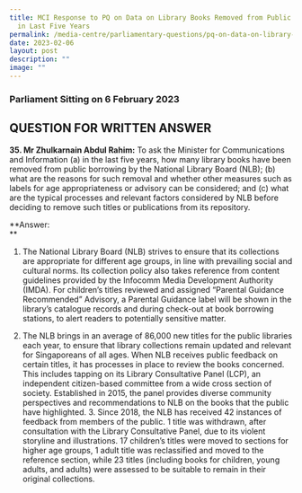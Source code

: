 ```yaml
---
title: MCI Response to PQ on Data on Library Books Removed from Public Borrowing
  in Last Five Years
permalink: /media-centre/parliamentary-questions/pq-on-data-on-library-books-removed-from-public-borrowing/
date: 2023-02-06
layout: post
description: ""
image: ""
---
```

### Parliament Sitting on 6 February 2023

QUESTION FOR WRITTEN ANSWER
---------------------------

**35\. Mr Zhulkarnain Abdul Rahim:** To ask the Minister for Communications and Information (a) in the last five years, how many library books have been removed from public borrowing by the National Library Board (NLB); (b) what are the reasons for such removal and whether other measures such as labels for age appropriateness or advisory can be considered; and (c) what are the typical processes and relevant factors considered by NLB before deciding to remove such titles or publications from its repository.  
  
  
**Answer:  
**

1. The National Library Board (NLB) strives to ensure that its collections are appropriate for different age groups, in line with prevailing social and cultural norms. Its collection policy also takes reference from content guidelines provided by the Infocomm Media Development Authority (IMDA). For children’s titles reviewed and assigned “Parental Guidance Recommended” Advisory, a Parental Guidance label will be shown in the library’s catalogue records and during check-out at book borrowing stations, to alert readers to potentially sensitive matter.  
  
2. The NLB brings in an average of 86,000 new titles for the public libraries each year, to ensure that library collections remain updated and relevant for Singaporeans of all ages. When NLB receives public feedback on certain titles, it has processes in place to review the books concerned. This includes tapping on its Library Consultative Panel (LCP), an independent citizen-based committee from a wide cross section of society. Established in 2015, the panel provides diverse community perspectives and recommendations to NLB on the books that the public have highlighted. 3. Since 2018, the NLB has received 42 instances of feedback from members of the public. 1 title was withdrawn, after consultation with the Library Consultative Panel, due to its violent storyline and illustrations. 17 children’s titles were moved to sections for higher age groups, 1 adult title was reclassified and moved to the reference section, while 23 titles (including books for children, young adults, and adults) were assessed to be suitable to remain in their original collections. 
